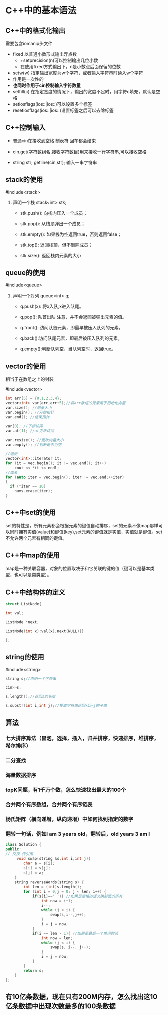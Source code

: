 # C++中的基本语法

## C++中的格式化输出

需要包含iomanip头文件

* fixed 以普通小数形式输出浮点数
  * +setprecision(n)可以控制输出几位小数
  * 在使用fixed方式输出下，n是小数点后面保留的位数
* setw(w) 指定输出宽度为w个字符，或者输入字符串时读入w个字符
* 作用是一次性的
* **也同时作用于cin控制输入字符数量**
* setfill(c) 在指定宽度的情况下，输出的宽度不足时，用字符c填充，默认是空格
* setiosflags(ios::|ios::)可以设置多个标签
* resetiosflags(ios::|ios::)设置标签之后可以去除标签

## C++控制输入

* 普通cin在接收到空格 制表符 回车都会结束

* cin.get(字符数组名,接收字符数目)用来接收一行字符串,可以接收空格

* string str; getline(cin,str); 输入一串字符串

## stack的使用

\#include\<stack>

1. 声明一个栈 stack\<int> stk;
   * stk.push(): 向栈内压入一个成员；

   * stk.pop(): 从栈顶弹出一个成员；

   * stk.empty(): 如果栈为空返回true，否则返回false；

   * stk.top(): 返回栈顶，但不删除成员；

   * stk.size(): 返回栈内元素的大小

## queue的使用

\#include\<queue>

1. 声明一个对列 queue\<int> q;

   * q.push(x): 将x入队,x进入队尾。

   * q.pop(): 队首出队 注意，并不会返回被弹出元素的值。

   * q.front(): 访问队首元素，即最早被压入队列的元素。

   * q.back():访问队尾元素，即最后被压入队列的元素。

   * q.empty():判断队列空，当队列空时，返回true。

## vector的使用

相当于在数组之上的封装

\#include\<vector>

```c
int arr[5] = {0,1,2,3,4};
vector<int> var(arr,arr+5);//将arr数组的元素用于初始化向量
var.size(); //向量大小
var.begin(); //开始指针
var.end(); //结束指针

var[0]; //下标访问
var.at(1); //at方法访问

var.resize(); //更改向量大小
var.empty(); //判断是否为空

//遍历
vector<int>::iterator it;
for (it = vec.begin(); it != vec.end(); it++)
    cout << *it << endl;
//或者
for (auto iter = vec.begin(); iter != vec.end;++iter)
{
  if (*iter == 10)
    nums.erase(iter);
}
```

## C++中set的使用

set的特性是，所有元素都会根据元素的键值自动排序，set的元素不像map那样可以同时拥有实值(value)和键值(key),set元素的键值就是实值，实值就是键值。set不允许两个元素有相同的键值。

## C++中map的使用

map是一种关联容器，对象的位置取决于和它关联的键的值（键可以是基本类型，也可以是类类型）。

## C++中结构体的定义

```c
struct ListNode{

int val;

ListNode *next;

ListNode(int x):val(x),next(NULL){}

};
```

## string的使用

\#include\<string>

```c
string s;//声明一个字符串

cin>>s;

s.length();//返回s的长度

s.substr(int i,int j);//提取字符串返回从i~j的子串
```

## 算法

### 七大排序算法（冒泡，选择，插入，归并排序，快速排序，堆排序，希尔排序）

### 二分查找

### 海量数据排序

### topK问题，有1千万个数，怎么快速找出最大的100个

### 合并两个有序数组，合并两个有序链表

### 杨氏矩阵（横向递增，纵向递增）中如何找到指定的数字

### 翻转一句话，例如I am 3 years old，翻转后，old years 3 am I

```c++
class Solution {
public:
// 交换 传引用
     void swap(string &s,int i,int j){
        char a = s[i];
        s[i] = s[j];
        s[j] = a;
    }
    string reverseWords(string s) {
        int len = (int)s.length();
        for (int i = 0,j = 0; j < len; i++) {
            if(s[i]==' '){ //如果是空格的话交换前面的所有
                int now = i+1;
                i--;
                while (j < i) {
                    swap(s,i--,j++);
                }
                i = j = now;
            }
            if(i == len - 1){ //如果是最后一个单词的话
                int now = len;
                while (j < i) {
                    swap(s, i--, j++);
                }
                i = j = now;
            }
        }
        return s;
    }
};
```

## 有10亿条数据，现在只有200M内存，怎么找出这10亿条数据中出现次数最多的100条数据
